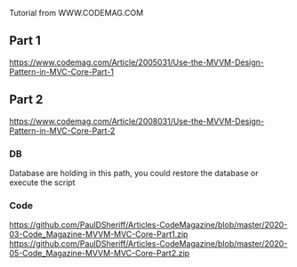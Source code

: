 Tutorial from WWW.CODEMAG.COM

## Part 1
https://www.codemag.com/Article/2005031/Use-the-MVVM-Design-Pattern-in-MVC-Core-Part-1

## Part 2
https://www.codemag.com/Article/2008031/Use-the-MVVM-Design-Pattern-in-MVC-Core-Part-2

### DB
Database are holding in this path, you could restore the database or execute the script
### Code
https://github.com/PaulDSheriff/Articles-CodeMagazine/blob/master/2020-03-Code_Magazine-MVVM-MVC-Core-Part1.zip
https://github.com/PaulDSheriff/Articles-CodeMagazine/blob/master/2020-05-Code_Magazine-MVVM-MVC-Core-Part2.zip

